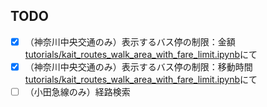 ## TODO

- [x] （神奈川中央交通のみ）表示するバス停の制限：金額  
  [tutorials/kait_routes_walk_area_with_fare_limit.ipynb](tutorials/kait_routes_walk_area_with_fare_limit.ipynb)にて
- [x] （神奈川中央交通のみ）表示するバス停の制限：移動時間  
  [tutorials/kait_routes_walk_area_with_fare_limit.ipynb](tutorials/kait_routes_walk_area_with_fare_limit.ipynb)にて
- [ ] （小田急線のみ）経路検索
